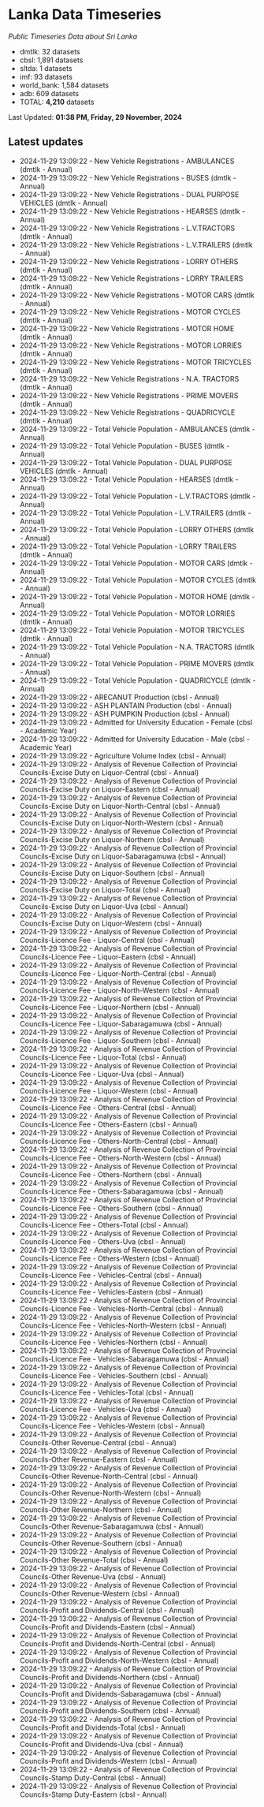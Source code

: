 # Lanka Data Timeseries
*Public Timeseries Data about Sri Lanka*

* dmtlk: 32 datasets
* cbsl: 1,891 datasets
* sltda: 1 datasets
* imf: 93 datasets
* world_bank: 1,584 datasets
* adb: 609 datasets
* TOTAL: **4,210** datasets

Last Updated: **01:38 PM, Friday, 29 November, 2024**

## Latest updates

* 2024-11-29 13:09:22 - New Vehicle Registrations - AMBULANCES (dmtlk - Annual)
* 2024-11-29 13:09:22 - New Vehicle Registrations - BUSES (dmtlk - Annual)
* 2024-11-29 13:09:22 - New Vehicle Registrations - DUAL PURPOSE VEHICLES (dmtlk - Annual)
* 2024-11-29 13:09:22 - New Vehicle Registrations - HEARSES (dmtlk - Annual)
* 2024-11-29 13:09:22 - New Vehicle Registrations - L.V.TRACTORS (dmtlk - Annual)
* 2024-11-29 13:09:22 - New Vehicle Registrations - L.V.TRAILERS (dmtlk - Annual)
* 2024-11-29 13:09:22 - New Vehicle Registrations - LORRY OTHERS (dmtlk - Annual)
* 2024-11-29 13:09:22 - New Vehicle Registrations - LORRY TRAILERS (dmtlk - Annual)
* 2024-11-29 13:09:22 - New Vehicle Registrations - MOTOR CARS (dmtlk - Annual)
* 2024-11-29 13:09:22 - New Vehicle Registrations - MOTOR CYCLES (dmtlk - Annual)
* 2024-11-29 13:09:22 - New Vehicle Registrations - MOTOR HOME (dmtlk - Annual)
* 2024-11-29 13:09:22 - New Vehicle Registrations - MOTOR LORRIES (dmtlk - Annual)
* 2024-11-29 13:09:22 - New Vehicle Registrations - MOTOR TRICYCLES (dmtlk - Annual)
* 2024-11-29 13:09:22 - New Vehicle Registrations - N.A. TRACTORS (dmtlk - Annual)
* 2024-11-29 13:09:22 - New Vehicle Registrations - PRIME MOVERS (dmtlk - Annual)
* 2024-11-29 13:09:22 - New Vehicle Registrations - QUADRICYCLE (dmtlk - Annual)
* 2024-11-29 13:09:22 - Total Vehicle Population - AMBULANCES (dmtlk - Annual)
* 2024-11-29 13:09:22 - Total Vehicle Population - BUSES (dmtlk - Annual)
* 2024-11-29 13:09:22 - Total Vehicle Population - DUAL PURPOSE VEHICLES (dmtlk - Annual)
* 2024-11-29 13:09:22 - Total Vehicle Population - HEARSES (dmtlk - Annual)
* 2024-11-29 13:09:22 - Total Vehicle Population - L.V.TRACTORS (dmtlk - Annual)
* 2024-11-29 13:09:22 - Total Vehicle Population - L.V.TRAILERS (dmtlk - Annual)
* 2024-11-29 13:09:22 - Total Vehicle Population - LORRY OTHERS (dmtlk - Annual)
* 2024-11-29 13:09:22 - Total Vehicle Population - LORRY TRAILERS (dmtlk - Annual)
* 2024-11-29 13:09:22 - Total Vehicle Population - MOTOR CARS (dmtlk - Annual)
* 2024-11-29 13:09:22 - Total Vehicle Population - MOTOR CYCLES (dmtlk - Annual)
* 2024-11-29 13:09:22 - Total Vehicle Population - MOTOR HOME (dmtlk - Annual)
* 2024-11-29 13:09:22 - Total Vehicle Population - MOTOR LORRIES (dmtlk - Annual)
* 2024-11-29 13:09:22 - Total Vehicle Population - MOTOR TRICYCLES (dmtlk - Annual)
* 2024-11-29 13:09:22 - Total Vehicle Population - N.A. TRACTORS (dmtlk - Annual)
* 2024-11-29 13:09:22 - Total Vehicle Population - PRIME MOVERS (dmtlk - Annual)
* 2024-11-29 13:09:22 - Total Vehicle Population - QUADRICYCLE (dmtlk - Annual)
* 2024-11-29 13:09:22 - ARECANUT Production (cbsl - Annual)
* 2024-11-29 13:09:22 - ASH PLANTAIN Production (cbsl - Annual)
* 2024-11-29 13:09:22 - ASH PUMPKIN Production (cbsl - Annual)
* 2024-11-29 13:09:22 - Admitted for University Education - Female (cbsl - Academic Year)
* 2024-11-29 13:09:22 - Admitted for University Education - Male (cbsl - Academic Year)
* 2024-11-29 13:09:22 - Agriculture Volume Index (cbsl - Annual)
* 2024-11-29 13:09:22 - Analysis of Revenue Collection of Provincial Councils-Excise Duty on Liquor-Central (cbsl - Annual)
* 2024-11-29 13:09:22 - Analysis of Revenue Collection of Provincial Councils-Excise Duty on Liquor-Eastern (cbsl - Annual)
* 2024-11-29 13:09:22 - Analysis of Revenue Collection of Provincial Councils-Excise Duty on Liquor-North-Central (cbsl - Annual)
* 2024-11-29 13:09:22 - Analysis of Revenue Collection of Provincial Councils-Excise Duty on Liquor-North-Western (cbsl - Annual)
* 2024-11-29 13:09:22 - Analysis of Revenue Collection of Provincial Councils-Excise Duty on Liquor-Northern (cbsl - Annual)
* 2024-11-29 13:09:22 - Analysis of Revenue Collection of Provincial Councils-Excise Duty on Liquor-Sabaragamuwa (cbsl - Annual)
* 2024-11-29 13:09:22 - Analysis of Revenue Collection of Provincial Councils-Excise Duty on Liquor-Southern (cbsl - Annual)
* 2024-11-29 13:09:22 - Analysis of Revenue Collection of Provincial Councils-Excise Duty on Liquor-Total (cbsl - Annual)
* 2024-11-29 13:09:22 - Analysis of Revenue Collection of Provincial Councils-Excise Duty on Liquor-Uva (cbsl - Annual)
* 2024-11-29 13:09:22 - Analysis of Revenue Collection of Provincial Councils-Excise Duty on Liquor-Western (cbsl - Annual)
* 2024-11-29 13:09:22 - Analysis of Revenue Collection of Provincial Councils-Licence Fee - Liquor-Central (cbsl - Annual)
* 2024-11-29 13:09:22 - Analysis of Revenue Collection of Provincial Councils-Licence Fee - Liquor-Eastern (cbsl - Annual)
* 2024-11-29 13:09:22 - Analysis of Revenue Collection of Provincial Councils-Licence Fee - Liquor-North-Central (cbsl - Annual)
* 2024-11-29 13:09:22 - Analysis of Revenue Collection of Provincial Councils-Licence Fee - Liquor-North-Western (cbsl - Annual)
* 2024-11-29 13:09:22 - Analysis of Revenue Collection of Provincial Councils-Licence Fee - Liquor-Northern (cbsl - Annual)
* 2024-11-29 13:09:22 - Analysis of Revenue Collection of Provincial Councils-Licence Fee - Liquor-Sabaragamuwa (cbsl - Annual)
* 2024-11-29 13:09:22 - Analysis of Revenue Collection of Provincial Councils-Licence Fee - Liquor-Southern (cbsl - Annual)
* 2024-11-29 13:09:22 - Analysis of Revenue Collection of Provincial Councils-Licence Fee - Liquor-Total (cbsl - Annual)
* 2024-11-29 13:09:22 - Analysis of Revenue Collection of Provincial Councils-Licence Fee - Liquor-Uva (cbsl - Annual)
* 2024-11-29 13:09:22 - Analysis of Revenue Collection of Provincial Councils-Licence Fee - Liquor-Western (cbsl - Annual)
* 2024-11-29 13:09:22 - Analysis of Revenue Collection of Provincial Councils-Licence Fee - Others-Central (cbsl - Annual)
* 2024-11-29 13:09:22 - Analysis of Revenue Collection of Provincial Councils-Licence Fee - Others-Eastern (cbsl - Annual)
* 2024-11-29 13:09:22 - Analysis of Revenue Collection of Provincial Councils-Licence Fee - Others-North-Central (cbsl - Annual)
* 2024-11-29 13:09:22 - Analysis of Revenue Collection of Provincial Councils-Licence Fee - Others-North-Western (cbsl - Annual)
* 2024-11-29 13:09:22 - Analysis of Revenue Collection of Provincial Councils-Licence Fee - Others-Northern (cbsl - Annual)
* 2024-11-29 13:09:22 - Analysis of Revenue Collection of Provincial Councils-Licence Fee - Others-Sabaragamuwa (cbsl - Annual)
* 2024-11-29 13:09:22 - Analysis of Revenue Collection of Provincial Councils-Licence Fee - Others-Southern (cbsl - Annual)
* 2024-11-29 13:09:22 - Analysis of Revenue Collection of Provincial Councils-Licence Fee - Others-Total (cbsl - Annual)
* 2024-11-29 13:09:22 - Analysis of Revenue Collection of Provincial Councils-Licence Fee - Others-Uva (cbsl - Annual)
* 2024-11-29 13:09:22 - Analysis of Revenue Collection of Provincial Councils-Licence Fee - Others-Western (cbsl - Annual)
* 2024-11-29 13:09:22 - Analysis of Revenue Collection of Provincial Councils-Licence Fee - Vehicles-Central (cbsl - Annual)
* 2024-11-29 13:09:22 - Analysis of Revenue Collection of Provincial Councils-Licence Fee - Vehicles-Eastern (cbsl - Annual)
* 2024-11-29 13:09:22 - Analysis of Revenue Collection of Provincial Councils-Licence Fee - Vehicles-North-Central (cbsl - Annual)
* 2024-11-29 13:09:22 - Analysis of Revenue Collection of Provincial Councils-Licence Fee - Vehicles-North-Western (cbsl - Annual)
* 2024-11-29 13:09:22 - Analysis of Revenue Collection of Provincial Councils-Licence Fee - Vehicles-Northern (cbsl - Annual)
* 2024-11-29 13:09:22 - Analysis of Revenue Collection of Provincial Councils-Licence Fee - Vehicles-Sabaragamuwa (cbsl - Annual)
* 2024-11-29 13:09:22 - Analysis of Revenue Collection of Provincial Councils-Licence Fee - Vehicles-Southern (cbsl - Annual)
* 2024-11-29 13:09:22 - Analysis of Revenue Collection of Provincial Councils-Licence Fee - Vehicles-Total (cbsl - Annual)
* 2024-11-29 13:09:22 - Analysis of Revenue Collection of Provincial Councils-Licence Fee - Vehicles-Uva (cbsl - Annual)
* 2024-11-29 13:09:22 - Analysis of Revenue Collection of Provincial Councils-Licence Fee - Vehicles-Western (cbsl - Annual)
* 2024-11-29 13:09:22 - Analysis of Revenue Collection of Provincial Councils-Other Revenue-Central (cbsl - Annual)
* 2024-11-29 13:09:22 - Analysis of Revenue Collection of Provincial Councils-Other Revenue-Eastern (cbsl - Annual)
* 2024-11-29 13:09:22 - Analysis of Revenue Collection of Provincial Councils-Other Revenue-North-Central (cbsl - Annual)
* 2024-11-29 13:09:22 - Analysis of Revenue Collection of Provincial Councils-Other Revenue-North-Western (cbsl - Annual)
* 2024-11-29 13:09:22 - Analysis of Revenue Collection of Provincial Councils-Other Revenue-Northern (cbsl - Annual)
* 2024-11-29 13:09:22 - Analysis of Revenue Collection of Provincial Councils-Other Revenue-Sabaragamuwa (cbsl - Annual)
* 2024-11-29 13:09:22 - Analysis of Revenue Collection of Provincial Councils-Other Revenue-Southern (cbsl - Annual)
* 2024-11-29 13:09:22 - Analysis of Revenue Collection of Provincial Councils-Other Revenue-Total (cbsl - Annual)
* 2024-11-29 13:09:22 - Analysis of Revenue Collection of Provincial Councils-Other Revenue-Uva (cbsl - Annual)
* 2024-11-29 13:09:22 - Analysis of Revenue Collection of Provincial Councils-Other Revenue-Western (cbsl - Annual)
* 2024-11-29 13:09:22 - Analysis of Revenue Collection of Provincial Councils-Profit and Dividends-Central (cbsl - Annual)
* 2024-11-29 13:09:22 - Analysis of Revenue Collection of Provincial Councils-Profit and Dividends-Eastern (cbsl - Annual)
* 2024-11-29 13:09:22 - Analysis of Revenue Collection of Provincial Councils-Profit and Dividends-North-Central (cbsl - Annual)
* 2024-11-29 13:09:22 - Analysis of Revenue Collection of Provincial Councils-Profit and Dividends-North-Western (cbsl - Annual)
* 2024-11-29 13:09:22 - Analysis of Revenue Collection of Provincial Councils-Profit and Dividends-Northern (cbsl - Annual)
* 2024-11-29 13:09:22 - Analysis of Revenue Collection of Provincial Councils-Profit and Dividends-Sabaragamuwa (cbsl - Annual)
* 2024-11-29 13:09:22 - Analysis of Revenue Collection of Provincial Councils-Profit and Dividends-Southern (cbsl - Annual)
* 2024-11-29 13:09:22 - Analysis of Revenue Collection of Provincial Councils-Profit and Dividends-Total (cbsl - Annual)
* 2024-11-29 13:09:22 - Analysis of Revenue Collection of Provincial Councils-Profit and Dividends-Uva (cbsl - Annual)
* 2024-11-29 13:09:22 - Analysis of Revenue Collection of Provincial Councils-Profit and Dividends-Western (cbsl - Annual)
* 2024-11-29 13:09:22 - Analysis of Revenue Collection of Provincial Councils-Stamp Duty-Central (cbsl - Annual)
* 2024-11-29 13:09:22 - Analysis of Revenue Collection of Provincial Councils-Stamp Duty-Eastern (cbsl - Annual)